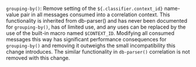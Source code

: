 `grouping-by()`: Remove setting of the `${.classifier.context_id}`
name-value pair in all messages consumed into a correlation context.  This
functionality is inherited from db-parser() and has never been documented
for `grouping-by()`, has of limited use, and any uses can be replaced by the
use of the built-in macro named `$CONTEXT_ID`.  Modifying all consumed
messages this way has significant performance consequences for
`grouping-by()` and removing it outweighs the small incompatibility this
change introduces. The similar functionality in `db-parser()` correlation is
not removed with this change.
